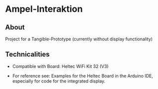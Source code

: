 # Ampel-Interaktion

## About

Project for a Tangible-Prototype (currently without display functionality)

## Technicalities

- Compatible with Board: Heltec WiFi Kit 32 (V3)

- For reference see: Examples for the Heltec Board in the Arduino IDE, especially for code for the integrated display.
